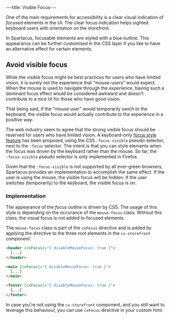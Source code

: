 ---title: Visible Focus---

One of the main requirements for accessibility is a clear visual indication of _focused_ elements in the UI. The clear focus indication helps sighted keyboard users with orientation on the storefront. 

In Spartacus, focusable elements are styled with a blue outline. This appearance can be further customised in the CSS layer if you like to have an alternative effect for certain elements. 

## Avoid visible focus

While the visible focus might be best practices for users who have limited vision, it is surely not the experience that "mouse-users" would expect. When the mouse is used to navigate through the experience, having such a dominant focus effect would be considered awkward and doesn't contribute to a nice UI for those who have good vision.

That being said, if the "mouse user" would temporarily swich to the keyboard, the visible focus would actually contribute to the experience in a positive way. 

The web industry seem to agree that the strong visible focus should be reserved for users who have limited vision. A keyboard-only [focus style feature](https://drafts.csswg.org/selectors-4/#the-focus-visible-pseudo) has been proposed, using the CSS `:focus-visible` pseudo selector, next to the `:focus` selector. The intent is that you can style elements when the focus was driven by the keyboard rather than the mouse. So far, the `:focus-visible` pseudo selector is only implemented in Firefox. 

Given that the `:focus-visible` is not supported by all ever-green browsers, Spartacus provides an implementation to accomplish the same effect. If the user is using the mouse, the visible focus will be hidden. If the user switches (temporarily) to the keyboard, the visible focus is on. 

### Implementation
The appearance of the _focus outline_ is driven by CSS. The usage of this style is depending on the occurance of the `mouse-focus` class. Without this class, the visual focus is not added to focused elements. 

The `mouse-focus` class is part of the `cxFocus` directive and is added by applying the directive to the three root elements in the `cx-storefront` component:
```html
<header [cxFocus]="{ disableMouseFocus: true }">
  [...]
</header>

<main [cxFocus]="{ disableMouseFocus: true }">
  [...]
</main>

<footer [cxFocus]="{ disableMouseFocus: true }">
  [...]
</footer>
```

In case you're not using the `cx-storefront` component, and you still want to leverage this behaviour, you can use `cxFocus` directive in your custom html. 
